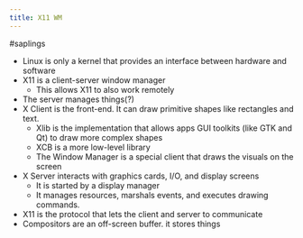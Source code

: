 ```yaml
---
title: X11 WM
---
```


#saplings

- Linux is only a kernel that provides an interface between hardware and software
- X11 is a client-server window manager
	- This allows X11 to also work remotely
- The server manages things(?)
- X Client is the front-end. It can draw primitive shapes like rectangles and text.
	- Xlib is the implementation that allows apps GUI toolkits (like GTK and Qt) to draw more complex shapes
	- XCB is a more low-level library
	- The Window Manager is a special client that draws the visuals on the screen
- X Server interacts with graphics cards, I/O, and display screens
	- It is started by a display manager
	- It manages resources, marshals events, and executes drawing commands.
- X11 is the protocol that lets the client and server to communicate
- Compositors are an off-screen buffer. it stores things
